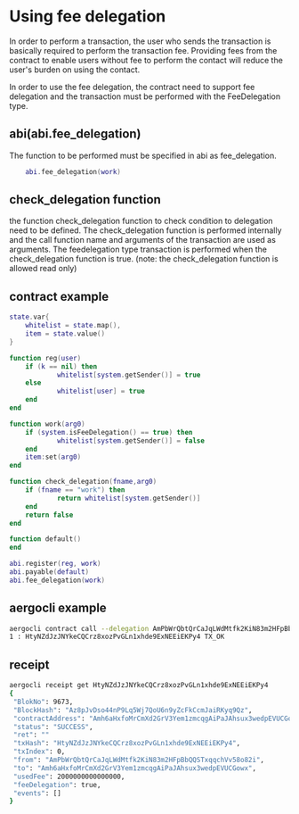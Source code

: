 # Using fee delegation
In order to perform a transaction, the user who sends the transaction is basically required to perform the transaction fee. Providing fees from the contract to enable users without fee to perform the contact will reduce the user's burden on using the contact.

In order to use the fee delegation, the contract need to support fee delegation and the transaction must be performed with the FeeDelegation type.

## abi(abi.fee_delegation)
The function to be performed must be specified in abi as fee_delegation.

``` lua
    abi.fee_delegation(work)
```

## check_delegation function
the function check_delegation function to check condition to delegation need to be defined.
The check_delegation function is performed internally and the call function name and arguments of the transaction are used as arguments.
The feedelegation type transaction is performed when the check_delegation function is true.
(note: the check_delegation function is allowed read only)

## contract example

``` lua
state.var{
	whitelist = state.map(),
	item = state.value()
}

function reg(user)
	if (k == nil) then
        	whitelist[system.getSender()] = true
	else
        	whitelist[user] = true
	end
end

function work(arg0)
	if (system.isFeeDelegation() == true) then
        	whitelist[system.getSender()] = false
	end
	item:set(arg0)
end

function check_delegation(fname,arg0)
	if (fname == "work") then
	       	return whitelist[system.getSender()]
	end
	return false
end

function default()
end

abi.register(reg, work)
abi.payable(default)
abi.fee_delegation(work)
```

## aergocli example

``` bash
aergocli contract call --delegation AmPbWrQbtQrCaJqLWdMtfk2KiN83m2HFpBbQQSTxqqchVv58o82i Amh6aHxfoMrCmXd2GrV3Yem1zmcqgAiPaJAhsux3wedpEVUCGowx work
1 : HtyNZdJzJNYkeCQCrz8xozPvGLn1xhde9ExNEEiEKPy4 TX_OK
```

## receipt

``` bash
aergocli receipt get HtyNZdJzJNYkeCQCrz8xozPvGLn1xhde9ExNEEiEKPy4
{
 "BlokNo": 9673,
 "BlockHash": "Az8pJvDso44nP9Lq5Wj7QoU6n9yZcFkCcmJaiRKyq9Qz",
 "contractAddress": "Amh6aHxfoMrCmXd2GrV3Yem1zmcqgAiPaJAhsux3wedpEVUCGowx",
 "status": "SUCCESS",
 "ret": ""
 "txHash": "HtyNZdJzJNYkeCQCrz8xozPvGLn1xhde9ExNEEiEKPy4",
 "txIndex": 0,
 "from": "AmPbWrQbtQrCaJqLWdMtfk2KiN83m2HFpBbQQSTxqqchVv58o82i",
 "to": "Amh6aHxfoMrCmXd2GrV3Yem1zmcqgAiPaJAhsux3wedpEVUCGowx",
 "usedFee": 2000000000000000,
 "feeDelegation": true,
 "events": []
}
```
